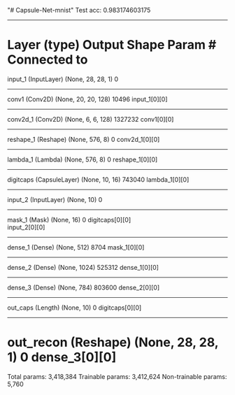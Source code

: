 "# Capsule-Net-mnist" 
Test acc: 0.983174603175
__________________________________________________________________________________________________
Layer (type)                    Output Shape         Param #     Connected to                     
==================================================================================================
input_1 (InputLayer)            (None, 28, 28, 1)    0                                            
__________________________________________________________________________________________________
conv1 (Conv2D)                  (None, 20, 20, 128)  10496       input_1[0][0]                    
__________________________________________________________________________________________________
conv2d_1 (Conv2D)               (None, 6, 6, 128)    1327232     conv1[0][0]                      
__________________________________________________________________________________________________
reshape_1 (Reshape)             (None, 576, 8)       0           conv2d_1[0][0]                   
__________________________________________________________________________________________________
lambda_1 (Lambda)               (None, 576, 8)       0           reshape_1[0][0]                  
__________________________________________________________________________________________________
digitcaps (CapsuleLayer)        (None, 10, 16)       743040      lambda_1[0][0]                   
__________________________________________________________________________________________________
input_2 (InputLayer)            (None, 10)           0                                            
__________________________________________________________________________________________________
mask_1 (Mask)                   (None, 16)           0           digitcaps[0][0]                  
                                                                 input_2[0][0]                    
__________________________________________________________________________________________________
dense_1 (Dense)                 (None, 512)          8704        mask_1[0][0]                     
__________________________________________________________________________________________________
dense_2 (Dense)                 (None, 1024)         525312      dense_1[0][0]                    
__________________________________________________________________________________________________
dense_3 (Dense)                 (None, 784)          803600      dense_2[0][0]                    
__________________________________________________________________________________________________
out_caps (Length)               (None, 10)           0           digitcaps[0][0]                  
__________________________________________________________________________________________________
out_recon (Reshape)             (None, 28, 28, 1)    0           dense_3[0][0]                    
==================================================================================================
Total params: 3,418,384
Trainable params: 3,412,624
Non-trainable params: 5,760
